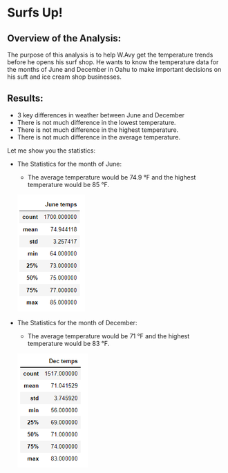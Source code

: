 # Surfs Up!
## Overview of the Analysis:
The purpose of this analysis is to help W.Avy get the temperature trends before he opens his surf shop. 
He wants to know the temperature data for the months of June and December in Oahu to make important decisions on his suft and ice cream shop businesses.

## Results: 
* 3 key differences in weather between June and December 
 * There is not much difference in the lowest temperature.
 * There is not much difference in the highest temperature.
 * There is not much difference in the average temperature.

Let me show you the statistics: 

* The Statistics for the month of June:
  * The average temperature would be 74.9 °F and the highest temperature would be 85 °F. 
  
   ![june_stats](june_stats.png)

* The Statistics for the month of December:
  * The average temperature would be 71 °F and the highest temperature would be 83 °F. 
  
   ![dec_stats](dec_stats.png)
